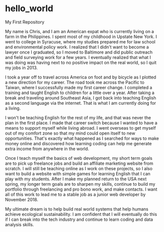 # hello_world
My First Repository

My name is Chris, and I am an American expat who is currently living on a farm in the Philippines. I spent most of my childhood in Upstate New York. I went to college in Syracuse, where my studies prepared me for law school and environmental policy work. I realized that I didn't want to become a lawyer once I graduated, so I moved to Baltimore and did public outreach and field surveying work for a few years. I eventually realized that what I was doing was having next to no positive impact on the real world, so I quit my jobs in 2013. 

I took a year off to travel across America on foot and by bicycle as I plotted a new direction for my career. The road took me across the Pacific to Taiwan, where I successfully made my first career change. I completed a training and taught English to children for a little over a year. After taking a break and traveling around Southeast Asia, I got back into teaching English as a second language via the internet. That is what I am currently doing for a living.

I won't be teaching English for the rest of my life, and that was never the plan in the first place. I made that career switch because I wanted to have a means to support myself while living abroad. I went overseas to get myself out of my comfort zone so that my mind could open itself to new opportunities. That's exactly what happened as I searched for ways to make money online and discovered how learning coding can help me generate extra income from anywhere in the world. 

Once I teach myself the basics of web development, my short term goals are to pick up freelance jobs and build an affiliate marketing website from scratch. I will still be teaching online as I work on these projects, so I also want to build a website with simple games for learning English that I can play with my students. After I make my planned return to the USA next spring, my longer term goals are to sharpen my skills, continue to build my portfolio through freelancing and pro bono work, and make contacts. I want all of this work to lead me to a stable job as a junior web developer by November 2018. 

My ultimate dream is to help build real world systems that help humans achieve ecological sustainability. I am confident that I will eventually do this if I can break into the tech industry and continue to learn coding and data analysis skills.

